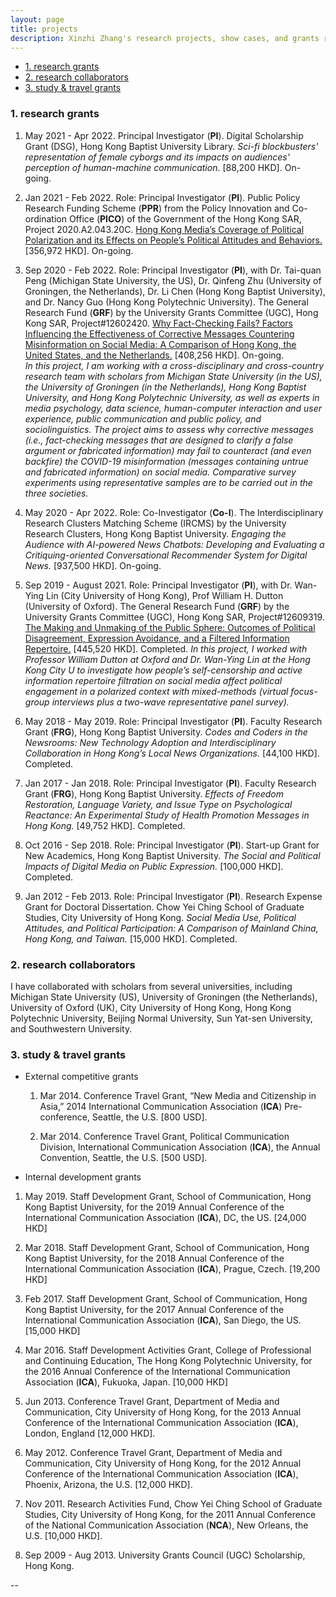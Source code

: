 ```yaml
---
layout: page
title: projects
description: Xinzhi Zhang's research projects, show cases, and grants record
---
```



<ul>
    <li><a href="#researchprojs">1. research grants</a></li>
    <li><a href="#collaboration">2. research collaborators</a></li>
    <li><a href="#othergrants">3. study & travel grants</a></li>
</ul>

### <a name="researchprojs"></a>1. research grants 

 1. May 2021 - Apr 2022. Principal Investigator (**PI**). Digital Scholarship Grant (DSG), Hong Kong Baptist University Library. *Sci-fi blockbusters' representation of female cyborgs and its impacts on audiences' perception of human-machine communication*. [88,200 HKD]. On-going. 

 2. Jan 2021 - Feb 2022. Role: Principal Investigator (**PI**). Public Policy Research Funding Scheme (**PPR**) from the Policy Innovation and Co-ordination Office (**PICO**) of the Government of the Hong Kong SAR, Project 2020.A2.043.20C. [Hong Kong Media’s Coverage of Political Polarization and its Effects on People’s Political Attitudes and Behaviors.](https://www.pico.gov.hk/en/PRFS/ppr-granted.html?period-from=2020-21-1&period-to=2020-21-4) [356,972 HKD]. On-going. 

 3. Sep 2020 - Feb 2022. Role: Principal Investigator (**PI**), with Dr. Tai-quan Peng (Michigan State University, the US), Dr. Qinfeng Zhu (University of Groningen, the Netherlands), Dr. Li Chen (Hong Kong Baptist University), and Dr. Nancy Guo (Hong Kong Polytechnic University). The General Research Fund (**GRF**) by the University Grants Committee (UGC), Hong Kong SAR, Project#12602420. [Why Fact-Checking Fails? Factors Influencing the Effectiveness of Corrective Messages Countering Misinformation on Social Media: A Comparison of Hong Kong, the United States, and the Netherlands.](https://cerg1.ugc.edu.hk/cergprod/scrrm00542.jsp?proj_id=12602420&old_proj_id=null&proj_title=&isname=Zhang&ioname=Xinzhi&institution=&subject=&pages=1&year=&theSubmit=12602420) [408,256 HKD]. On-going.  
      *In this project, I am working with a cross-disciplinary and cross-country research team with scholars from Michigan State University (in the US), the University of Groningen (in the Netherlands), Hong Kong Baptist University, and Hong Kong Polytechnic University, as well as experts in media psychology, data science, human-computer interaction and user experience, public communication and public policy, and sociolinguistics. The project aims to assess why corrective messages (i.e., fact-checking messages that are designed to clarify a false argument or fabricated information) may fail to counteract (and even backfire) the COVID-19 misinformation (messages containing untrue and fabricated information) on social media. Comparative survey experiments using representative samples are to be carried out in the three societies.* 

 3. May 2020 - Apr 2022. Role: Co-Investigator (**Co-I**). The Interdisciplinary Research Clusters Matching Scheme (IRCMS) by the University Research Clusters, Hong Kong Baptist University. *Engaging the Audience with AI-powered News Chatbots: Developing and Evaluating a Critiquing-oriented Conversational Recommender System for Digital News.* [937,500 HKD]. On-going.
  
 4. Sep 2019 - August 2021. Role: Principal Investigator (**PI**), with Dr. Wan-Ying Lin (City University of Hong Kong), Prof William H. Dutton (University of Oxford). The General Research Fund (**GRF**) by the University Grants Committee (UGC), Hong Kong SAR, Project#12609319. [The Making and Unmaking of the Public Sphere: Outcomes of Political Disagreement, Expression Avoidance, and a Filtered Information Repertoire.](https://cerg1.ugc.edu.hk/cergprod/scrrm00542.jsp?proj_id=12609319&old_proj_id=null&proj_title=&isname=Zhang&ioname=Xinzhi&institution=&subject=&pages=1&year=&theSubmit=12609319) [445,520 HKD]. Completed. 
      *In this project, I worked with Professor William Dutton at Oxford and Dr. Wan-Ying Lin at the Hong Kong City U to investigate how people’s self-censorship and active information repertoire filtration on social media affect political engagement in a polarized context with mixed-methods (virtual focus-group interviews plus a two-wave representative panel survey).* 

 5. May 2018 - May 2019. Role: Principal Investigator (**PI**). Faculty Research Grant (**FRG**), Hong Kong Baptist University. *Codes and Coders in the Newsrooms: New Technology Adoption and Interdisciplinary Collaboration in Hong Kong’s Local News Organizations.* [44,100 HKD]. Completed. 

 6. Jan 2017 - Jan 2018. Role: Principal Investigator (**PI**). Faculty Research Grant (**FRG**), Hong Kong Baptist University. *Effects of Freedom Restoration, Language Variety, and Issue Type on Psychological Reactance: An Experimental Study of Health Promotion Messages in Hong Kong.* [49,752 HKD]. Completed. 

 7. Oct 2016 - Sep 2018. Role: Principal Investigator (**PI**). Start-up Grant for New Academics, Hong Kong Baptist University. *The Social and Political Impacts of Digital Media on Public Expression.* [100,000 HKD]. Completed.

 8. Jan 2012 - Feb 2013. Role: Principal Investigator (**PI**). Research Expense Grant for Doctoral Dissertation. Chow Yei Ching School of Graduate Studies, City University of Hong Kong. *Social Media Use, Political Attitudes, and Political Participation: A Comparison of Mainland China, Hong Kong, and Taiwan.* [15,000 HKD]. Completed.  

### <a name="collaboration"></a>2. research collaborators

I have collaborated with scholars from several universities, including Michigan State University (US), University of Groningen (the Netherlands), University of Oxford (UK), City University of Hong Kong, Hong Kong Polytechnic University, Beijing Normal University, Sun Yat-sen University, and Southwestern University. 


### <a name="othergrants"></a>3. study & travel grants

- External competitive grants

  1. Mar 2014. Conference Travel Grant, “New Media and Citizenship in Asia,” 2014 International Communication Association (**ICA**) Pre-conference, Seattle, the U.S. [800 USD].

  2. Mar 2014. Conference Travel Grant, Political Communication Division, International Communication Association (**ICA**), the Annual Convention, Seattle, the U.S. [500 USD].

- Internal development grants 

 1. May 2019. Staff Development Grant, School of Communication, Hong Kong Baptist University, for the 2019 Annual Conference of the International Communication Association (**ICA**), DC, the US. [24,000 HKD]

 2. Mar 2018. Staff Development Grant, School of Communication, Hong Kong Baptist University, for the 2018 Annual Conference of the International Communication Association (**ICA**), Prague, Czech. [19,200 HKD]

 3. Feb 2017. Staff Development Grant, School of Communication, Hong Kong Baptist University, for the 2017 Annual Conference of the International Communication Association (**ICA**), San Diego, the US. [15,000 HKD]

 4. Mar 2016. Staff Development Activities Grant, College of Professional and Continuing Education, The Hong Kong Polytechnic University, for the 2016 Annual Conference of the International Communication Association (**ICA**), Fukuoka, Japan. [10,000 HKD]

 5. Jun 2013. Conference Travel Grant, Department of Media and Communication, City University of Hong Kong, for the 2013 Annual Conference of the International Communication Association (**ICA**), London, England [12,000 HKD].

 6. May 2012. Conference Travel Grant, Department of Media and Communication, City University of Hong Kong, for the 2012 Annual Conference of the International Communication Association (**ICA**), Phoenix, Arizona, the U.S. [12,000 HKD].

 7. Nov 2011. Research Activities Fund, Chow Yei Ching School of Graduate Studies, City University of Hong Kong, for the 2011 Annual Conference of the National Communication Association (**NCA**), New Orleans, the U.S. [10,000 HKD].

 8. Sep 2009 - Aug 2013. University Grants Council (UGC) Scholarship, Hong Kong.

--
